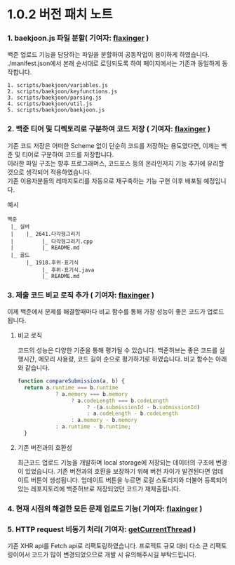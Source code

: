 # 1.0.2 버전 패치 노트

### 1. baekjoon.js 파일 분할( 기여자: [flaxinger](https://github.com/flaxinger) )

백준 업로드 기능을 담당하는 파일을 분할하여 공동작업이 용이하게 하였습니다.</br>
./manifest.json에서 본래 순서대로 로딩되도록 하여 페이지에서는 기존과 동일하게 동작합니다.
````
1. scripts/baekjoon/variables.js
2. scripts/baekjoon/keyfunctions.js
3. scripts/baekjoon/parsing.js
4. scripts/baekjoon/util.js
5. scripts/baekjoon/baekjoon.js
````

### 2. 백준 티어 및 디렉토리로 구분하여 코드 저장 ( 기여자: [flaxinger](https://github.com/flaxinger) )

기존 코드 저장은 어떠한 Scheme 없이 단순히 코드를 저장하는 용도였다면, 이제는 백준 및 티어로 구분하여 코드를 저장합니다.</br>
이러한 파일 구조는 향후 프로그래머스, 코드포스 등의 온라인저지 기능 추가에 유리할 것으로 생각되어 적용하였습니다.</br>
기존 이용자분들의 레파지토리를 자동으로 재구축하는 기능 구현 이후 배포될 예정입니다.

예시
```
백준
 |_ 실버
 |    |_ 2641.다각형그리기
 |         |_ 다각형그리기.cpp
 |         |_ README.md
 |_ 골드
      |_ 1918.후위-표기식
           |_ 후위-표기식.java
           |_ README.md   
```

### 3. 제출 코드 비교 로직 추가 ( 기여자: [flaxinger](https://github.com/flaxinger) )

이제 백준에서 문제를 해결할때마다 비교 함수를 통해 가장 성능이 좋은 코드가 업로드됩니다.

<ol>
 <li>
  비교 로직</br>
  <p>
   코드의 성능은 다양한 기준을 통해 평가될 수 있습니다. 백준허브는 좋은 코드를 실행시간, 메모리 사용량, 코드 길이 순으로 평가하기로 하였습니다. 비교 함수는 아래와 같습니다.
   
   ```javascript
   function compareSubmission(a, b) {
     return a.runtime === b.runtime
               ? a.memory === b.memory
                    ? a.codeLength === b.codeLength
                         ? -(a.submissionId - b.submissionId)
                         : a.codeLength - b.codeLength
                    : a.memory - b.memory
               : a.runtime - b.runtime;
     }

   ```

  </p>
 </li>
 <li>
  기존 버전과의 호환성</br>
  <p>
   최근코드 업로드 기능을 개발하며 local storage에 저장되는 데이터의 구조에 변경이 있었습니다. 기존 버전과의 호환을 보장하기 위해 버전 차이가 발견된다면 업데이트 버튼이 생성됩니다. 업데이트 버튼을 누르면 로컬 스토리지와 더불어 등록되어 있는 레포지토리에 백준허브로 저장되었던 코드가 재제출됩니다.
 </p>
 </li>
</ol>


### 4. 현재 시점의 해결한 모든 문제 업로드 기능( 기여자: [flaxinger](https://github.com/flaxinger) )



### 5. HTTP request 비동기 처리( 기여자: [getCurrentThread](https://github.com/getCurrentThread) )

기존 XHR api를 Fetch api로 리팩토링하였습니다. 프로젝트 규모 대비 다소 큰 리팩토링이어서 코드가 많이 변경되었으므로 개발 시 유의해주시길 부탁드립니다.

